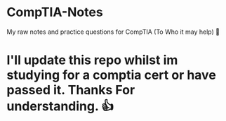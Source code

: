 # CompTIA-Notes
My raw notes and practice questions for CompTIA (To Who it may help) 🙏

# I'll update this repo whilst im studying for a comptia cert or have passed it. Thanks For understanding. 👍
